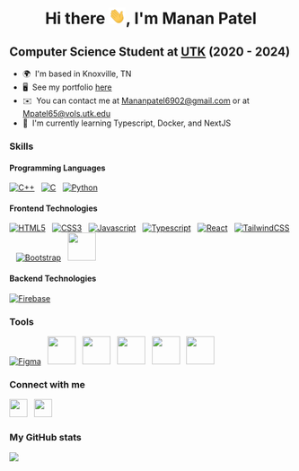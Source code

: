 <h1 align="center">Hi there <img src="https://raw.githubusercontent.com/ABSphreak/ABSphreak/master/gifs/Hi.gif" width="30">, I'm Manan Patel</h1>

Computer Science Student at <a href="https://www.utk.edu/">UTK</a> (2020 - 2024)
-------------------------------

* 🌍  I'm based in Knoxville, TN
* 🖥️  See my portfolio [here](http://manan-dev.github.io/)
* ✉️  You can contact me at [Mananpatel6902@gmail.com](mailto:Mananpatel6902@gmail.com) or at [Mpatel65@vols.utk.edu](mailto:Mpatel65@vols.utk.edu)
* 🧠  I'm currently learning Typescript, Docker, and NextJS

### Skills

#### Programming Languages
<a href="https://docs.microsoft.com/en-us/cpp/?view=msvc-170" target="_blank" rel="noreferrer"><img src="https://cdn.jsdelivr.net/gh/devicons/devicon/icons/cplusplus/cplusplus-original.svg" width="36" height="36" alt="C++" /></a>&nbsp;&nbsp;
<a href="https://docs.microsoft.com/en-us/cpp/?view=msvc-170" target="_blank" rel="noreferrer"><img src="https://raw.githubusercontent.com/danielcranney/readme-generator/main/public/icons/skills/c-colored.svg" width="36" height="36" alt="C" /></a>&nbsp;&nbsp;
<a href="https://www.python.org/" target="_blank" rel="noreferrer"><img src="https://raw.githubusercontent.com/danielcranney/readme-generator/main/public/icons/skills/python-colored.svg" width="36" height="36" alt="Python" /></a>&nbsp;&nbsp;

#### Frontend Technologies
<a href="https://developer.mozilla.org/en-US/docs/Glossary/HTML5" target="_blank" rel="noreferrer"><img src="https://raw.githubusercontent.com/danielcranney/readme-generator/main/public/icons/skills/html5-colored.svg" width="36" height="36" alt="HTML5" /></a>&nbsp;&nbsp;
<a href="https://www.w3.org/TR/CSS/#css" target="_blank" rel="noreferrer"><img src="https://raw.githubusercontent.com/danielcranney/readme-generator/main/public/icons/skills/css3-colored.svg" width="36" height="36" alt="CSS3" /></a>&nbsp;&nbsp;
<a href="https://developer.mozilla.org/en-US/docs/Web/JavaScript" target="_blank" rel="noreferrer"><img src="https://raw.githubusercontent.com/danielcranney/readme-generator/main/public/icons/skills/javascript-colored.svg" width="36" height="36" alt="Javascript" /></a>&nbsp;&nbsp;
<a href="https://www.typescriptlang.org/" target="_blank" rel="noreferrer"><img src="https://cdn.jsdelivr.net/gh/devicons/devicon/icons/typescript/typescript-original.svg" width="36" height="36" alt="Typescript" /></a>&nbsp;&nbsp;
<a href="https://reactjs.org/" target="_blank" rel="noreferrer"><img src="https://raw.githubusercontent.com/danielcranney/readme-generator/main/public/icons/skills/react-colored.svg" width="36" height="36" alt="React" /></a>&nbsp;&nbsp;
<a href="https://tailwindcss.com/" target="_blank" rel="noreferrer"><img src="https://raw.githubusercontent.com/danielcranney/readme-generator/main/public/icons/skills/tailwindcss-colored.svg" width="36" height="36" alt="TailwindCSS" /></a>&nbsp;&nbsp;
<a href="https://getbootstrap.com/" target="_blank" rel="noreferrer"><img src="https://raw.githubusercontent.com/danielcranney/readme-generator/main/public/icons/skills/bootstrap-colored.svg" width="36" height="36" alt="Bootstrap" /></a>&nbsp;&nbsp;
<a href="https://emberjs.com/" target="_blank" rel="noreferrer"><img src="https://cdn.jsdelivr.net/gh/devicons/devicon/icons/ember/ember-original-wordmark.svg" width="50" height="50" /></a>&nbsp;&nbsp;
          
#### Backend Technologies
<a href="https://firebase.google.com/" target="_blank" rel="noreferrer"><img src="https://cdn.jsdelivr.net/gh/devicons/devicon/icons/firebase/firebase-plain-wordmark.svg" width="50" height="50" alt="Firebase" /></a>&nbsp;&nbsp;

### Tools
<a href="https://www.figma.com/" target="_blank" rel="noreferrer"><img src="https://raw.githubusercontent.com/danielcranney/readme-generator/main/public/icons/skills/figma-colored.svg" width="36" height="36" alt="Figma" /></a>&nbsp;&nbsp;
<a href="https://git-scm.com/" target="_blank" rel="noreferrer"><img src="https://cdn.jsdelivr.net/gh/devicons/devicon/icons/git/git-plain-wordmark.svg" width="50" height="50"/></a>&nbsp;&nbsp;
<a href="https://en.wikipedia.org/wiki/Bash_(Unix_shell)" target="_blank" rel="noreferrer"><img src="https://cdn.jsdelivr.net/gh/devicons/devicon/icons/bash/bash-plain.svg" width="50" height="50"/></a>&nbsp;&nbsp;
<a href="https://www.markdownguide.org/" target="_blank" rel="noreferrer"><img src="https://cdn.jsdelivr.net/gh/devicons/devicon/icons/markdown/markdown-original.svg" width="50" height="50"/></a>&nbsp;&nbsp;
<a href="https://www.vim.org/" target="_blank" rel="noreferrer"><img src="https://cdn.jsdelivr.net/gh/devicons/devicon/icons/vim/vim-original.svg" width="50" height="50"/></a>&nbsp;&nbsp;
<a href="https://code.visualstudio.com/" target="_blank" rel="noreferrer"><img src="https://cdn.jsdelivr.net/gh/devicons/devicon/icons/vscode/vscode-original-wordmark.svg" width="50" height="50"/></a>&nbsp;&nbsp;

### Connect with me 

<p align="left">
<a href="https://discord.com/users/Manan#1891" target="_blank" rel="noreferrer"><img src="https://raw.githubusercontent.com/danielcranney/readme-generator/main/public/icons/socials/discord.svg" width="32" height="32"/></a>&nbsp;&nbsp;
<a href="https://www.linkedin.com/in/Manan-dev" target="_blank" rel="noreferrer"><img src="https://raw.githubusercontent.com/danielcranney/readme-generator/main/public/icons/socials/linkedin.svg" width="32" height="32" /></a>
</p>

### My GitHub stats

<a href="http://www.github.com/Manan-dev"><img src="https://github-readme-streak-stats.herokuapp.com/?user=Manan-dev&stroke=3382ed&background=27272a&ring=22c55e&fire=22c55e&currStreakNum=3382ed&currStreakLabel=22c55e&sideNums=3382ed&sideLabels=3382ed&dates=3382ed&hide_border=true" /></a>
